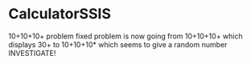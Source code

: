 # CalculatorSSIS
10+10+10+ problem fixed problem is now going from 10+10+10+ which displays 30+ to 10+10+10* which seems to give a random number
INVESTIGATE!
